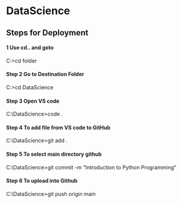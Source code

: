 # DataScience

## Steps for Deployment
#### 1 Use cd.. and goto                             

 C:\>cd folder

#### Step 2 Go to Destination Folder                 

 C:\>cd DataScience

#### Step 3 Open VS code                             

 C:\DataScience>code .


#### Step 4 To add file from VS code to GitHub       

 C:\DataScience>git add .

#### Step 5 To select main directory github          

 C:\DataScience>git commit -m "Introduction to Python Programming"

#### Step 6 To upload into Github                    

 C:\DataScience>git push origin main
